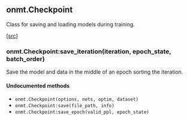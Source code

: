 <a name="onmt.Checkpoint.dok"></a>


## onmt.Checkpoint ##

Class for saving and loading models during training.

<a class="entityLink" href="https://github.com/opennmt/opennmt/blob/a87c8c95a3cc254280aa661c2ffa86bca2bd7083/lib/train/checkpoint.lua#L34">[src]</a>
<a name="onmt.Checkpoint:save_iteration"></a>


### onmt.Checkpoint:save_iteration(iteration, epoch_state, batch_order) ###

 Save the model and data in the middle of an epoch sorting the iteration. 


#### Undocumented methods ####

<a name="onmt.Checkpoint"></a>
 * `onmt.Checkpoint(options, nets, optim, dataset)`
<a name="onmt.Checkpoint:save"></a>
 * `onmt.Checkpoint:save(file_path, info)`
<a name="onmt.Checkpoint:save_epoch"></a>
 * `onmt.Checkpoint:save_epoch(valid_ppl, epoch_state)`
